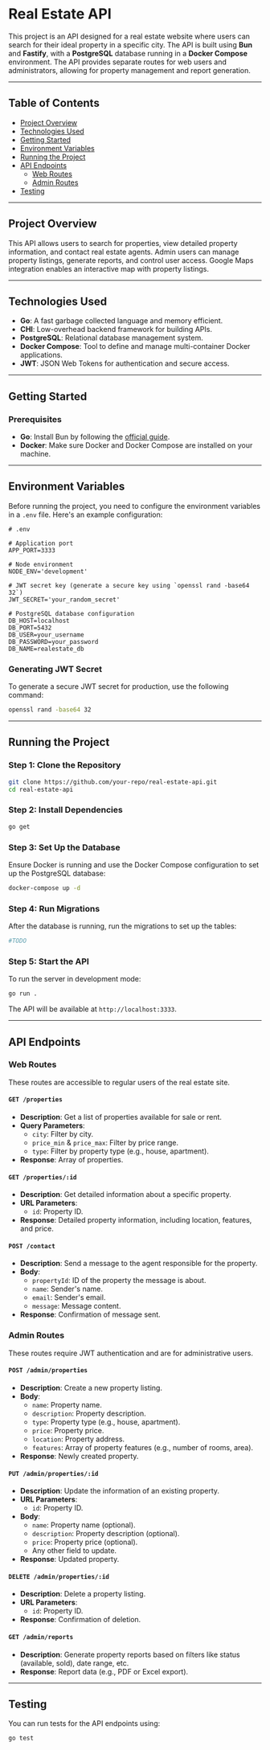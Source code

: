 # Real Estate API

This project is an API designed for a real estate website where users can search for their ideal property in a specific city. The API is built using **Bun** and **Fastify**, with a **PostgreSQL** database running in a **Docker Compose** environment. The API provides separate routes for web users and administrators, allowing for property management and report generation.

---

## **Table of Contents**

- [Project Overview](#project-overview)
- [Technologies Used](#technologies-used)
- [Getting Started](#getting-started)
- [Environment Variables](#environment-variables)
- [Running the Project](#running-the-project)
- [API Endpoints](#api-endpoints)
  - [Web Routes](#web-routes)
  - [Admin Routes](#admin-routes)
- [Testing](#testing)

---

## **Project Overview**

This API allows users to search for properties, view detailed property information, and contact real estate agents. Admin users can manage property listings, generate reports, and control user access. Google Maps integration enables an interactive map with property listings.

---

## **Technologies Used**

- **Go**: A fast garbage collected language and memory efficient.
- **CHI**: Low-overhead backend framework for building APIs.
- **PostgreSQL**: Relational database management system.
- **Docker Compose**: Tool to define and manage multi-container Docker applications.
- **JWT**: JSON Web Tokens for authentication and secure access.

---

## **Getting Started**

### Prerequisites

- **Go**: Install Bun by following the [official guide](https://bun.sh/).
- **Docker**: Make sure Docker and Docker Compose are installed on your machine.

---

## **Environment Variables**

Before running the project, you need to configure the environment variables in a `.env` file. Here's an example configuration:

```env
# .env

# Application port
APP_PORT=3333

# Node environment
NODE_ENV='development'

# JWT secret key (generate a secure key using `openssl rand -base64 32`)
JWT_SECRET='your_random_secret'

# PostgreSQL database configuration
DB_HOST=localhost
DB_PORT=5432
DB_USER=your_username
DB_PASSWORD=your_password
DB_NAME=realestate_db
```

### **Generating JWT Secret**

To generate a secure JWT secret for production, use the following command:

```bash
openssl rand -base64 32
```

---

## **Running the Project**

### Step 1: Clone the Repository

```bash
git clone https://github.com/your-repo/real-estate-api.git
cd real-estate-api
```

### Step 2: Install Dependencies

```bash
go get
```

### Step 3: Set Up the Database

Ensure Docker is running and use the Docker Compose configuration to set up the PostgreSQL database:

```bash
docker-compose up -d
```

### Step 4: Run Migrations

After the database is running, run the migrations to set up the tables:

```bash
#TODO
```

### Step 5: Start the API

To run the server in development mode:

```bash
go run .
```

The API will be available at `http://localhost:3333`.

---

## **API Endpoints**

### **Web Routes**

These routes are accessible to regular users of the real estate site.

#### `GET /properties`

- **Description**: Get a list of properties available for sale or rent.
- **Query Parameters**:
  - `city`: Filter by city.
  - `price_min` & `price_max`: Filter by price range.
  - `type`: Filter by property type (e.g., house, apartment).
- **Response**: Array of properties.

#### `GET /properties/:id`

- **Description**: Get detailed information about a specific property.
- **URL Parameters**: 
  - `id`: Property ID.
- **Response**: Detailed property information, including location, features, and price.

#### `POST /contact`

- **Description**: Send a message to the agent responsible for the property.
- **Body**:
  - `propertyId`: ID of the property the message is about.
  - `name`: Sender's name.
  - `email`: Sender's email.
  - `message`: Message content.
- **Response**: Confirmation of message sent.

### **Admin Routes**

These routes require JWT authentication and are for administrative users.

#### `POST /admin/properties`

- **Description**: Create a new property listing.
- **Body**:
  - `name`: Property name.
  - `description`: Property description.
  - `type`: Property type (e.g., house, apartment).
  - `price`: Property price.
  - `location`: Property address.
  - `features`: Array of property features (e.g., number of rooms, area).
- **Response**: Newly created property.

#### `PUT /admin/properties/:id`

- **Description**: Update the information of an existing property.
- **URL Parameters**: 
  - `id`: Property ID.
- **Body**:
  - `name`: Property name (optional).
  - `description`: Property description (optional).
  - `price`: Property price (optional).
  - Any other field to update.
- **Response**: Updated property.

#### `DELETE /admin/properties/:id`

- **Description**: Delete a property listing.
- **URL Parameters**: 
  - `id`: Property ID.
- **Response**: Confirmation of deletion.

#### `GET /admin/reports`

- **Description**: Generate property reports based on filters like status (available, sold), date range, etc.
- **Response**: Report data (e.g., PDF or Excel export).

---

## **Testing**

You can run tests for the API endpoints using:

```bash
go test
```
